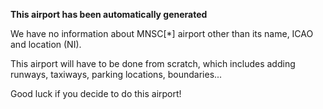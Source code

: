 **This airport has been automatically generated**

We have no information about MNSC[*] airport other than its name, ICAO and location (NI).

This airport will have to be done from scratch, which includes adding runways, taxiways, parking locations, boundaries...

Good luck if you decide to do this airport!